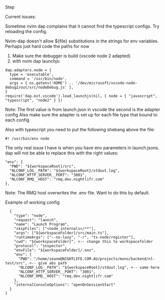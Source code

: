 Step

Current issues:

Sometime nvim dap complains that it cannot find the typescript configs.  Try reloading the config.

Nvim-dap doesn't allow ${file} substitutions in the strings for env variables.
Perhaps just hard code the paths for now

1. Make sure the debugger is build (vscode node 2 adapted)
2. with nvim dap launchjs: 
```
dap.adapters.node = {
  type = 'executable',
  command = '/usr/bin/node',
  args = { os.getenv('HOME') .. '/dev/microsoft/vscode-node-debug2/out/src/nodeDebug.js' },
}
require('dap.ext.vscode').load_launchjs(nil, { node = { "javascript", "typescript", "node2" } })

```
Note: The first value is from launch.json in vscode the second is the adapter config
Also make sure the adapter is set up for each file type that bound to each config

Also with typescript you need to put the following shebang above the file:
```
#! /usr/bin/env node
```

The only real issue I have is when you have env parameters in launch.jsons.  dap will not be
able to replace this with the right values:

```
"env": {
  "PWD": "${workspaceRoot}/src",
  "NLCONF_LOG__PATH": "${workspaceRoot}/stdout.log",
  "NLCONF_HTTP_SERVER__PORT": "3001",
  "NLCONF_RMQ__HOST": "rmq.dev.nightlifr.com"
},
```

Note: The RMQ host overwrites the .env file.  Want to do this by default.

Example of working config
```
  {
    "type": "node",
    "request": "launch",
    "name": "Launch Program",
    "skipFiles": ["<node_internals>/**"],
    "args": ["${workspaceFolder}/src/main.ts"],
    "runtimeArgs": ["--no-lazy", "-r", "ts-node/register"],
    "cwd": "${workspaceFolder}", <-- change this to workspacefolder
    "protocol": "inspector",
    "envFile": "${workspaceFolder}/.env",
    "env": {
      "PWD": "/home/seanm@NIGHTLIFE.COM.AU/projects/mono/backend/nl-test/src", <-- give abs path
      "NLCONF_LOG__PATH": "${workspaceRoot}/stdout.log", <-- same here
      "NLCONF_HTTP_SERVER__PORT": "3001",
      "NLCONF_RMQ__HOST": "rmq.dev.nightlifr.com"
    },
    "internalConsoleOptions": "openOnSessionStart"
  }
]

```

